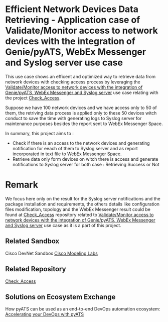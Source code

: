 # Efficient Network Devices Data Retrieving - Application case of Validate/Monitor access to network devices with the integration of Genie/pyATS, WebEx Messenger and Syslog server use case

This use case shows an efficent and optimized way to retrieve data from network devices with checking access process by leveraging the [Validate/Monitor access to network devices with the integration of Genie/pyATS, WebEx Messenger and Syslog server](https://developer.cisco.com/network-automation/detail/31f2a492-d5b7-11eb-95a0-c6918c6fb71b/) use case relating with the project [Check_Access](https://developer.cisco.com/codeexchange/github/repo/cherifimehdi/Check_Access).

Suppose we have 100 network devices and we have access only to 50 of them, the retriving data process is applied only to these 50 devices witch conduct to save the time with generating logs to Syslog server for maintenance purposes besides the report sent to WebEx Messenger Space.

In summary, this project aims to : 

- Check if there is an access to the network devices and generating notification for eeach of them to Syslog server and as report incorporated in text file to WebEx Messenger Space.
- Retrieve data only form devices on witch there is access and generate notifications to Syslog server for both case : Retrieving Success or Not 
      
# Remark
We focus here only on the result for the Syslog server notifications and the package installation and requirements, the others details like configuration files modification, topology and the WebEx Messenger result could be found at [Check_Access](https://developer.cisco.com/codeexchange/github/repo/cherifimehdi/Check_Access) repository related to [Validate/Monitor access to network devices with the integration of Genie/pyATS, WebEx Messenger and Syslog server](https://developer.cisco.com/network-automation/detail/31f2a492-d5b7-11eb-95a0-c6918c6fb71b/) use case as it is a part of this project.


## Related Sandbox

Cisco DevNet Sandbox [Cisco Modeling Labs](https://devnetsandbox.cisco.com/RM/Diagram/Index/45100600-b413-4471-b28e-b014eb824555?diagramType=Topology)

## Related Repository

[Check_Access](https://github.com/cherifimehdi/Check_Access)

## Solutions on Ecosystem Exchange
How pyATS can be used as an end-to-end DevOps automation ecosystem: [Accelerating your DevOps with pyATS](https://developer.cisco.com/pyats/)
